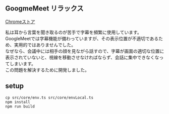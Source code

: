 ## GoogmeMeet リラックス

[Chromeストア](https://chrome.google.com/webstore/detail/google-meet-%E3%83%AA%E3%83%A9%E3%83%83%E3%82%AF%E3%82%B9/mghgglappambkhleddnmoldpndopkhdi?hl=ja&authuser=0)  

私は耳から言葉を聞き取るのが苦手で字幕を頻繁に使用しています。  
GoogleMeetでは字幕機能が備わっていますが、その表示位置が不適切であるため、実用的ではありませんでした。  
なぜなら、会議中には相手の顔を見ながら話すので、字幕が画面の適切な位置に表示されていないと、視線を移動させなければならず、会話に集中できなくなってしまいます。  
この問題を解決するために開発しました。  

## setup

```
cp src/core/env.ts src/core/envLocal.ts
npm install
npm run build
```
